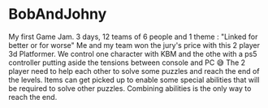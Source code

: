 # BobAndJohny
My first Game Jam. 3 days, 12 teams of 6 people and 1 theme : "Linked for better or for worse"
Me and my team won the jury's price with this 2 player 3d Platformer.
We control one character with KBM and the othe with a ps5 controller putting aside the tensions between console and PC 😅
The 2 player need to help each other to solve some puzzles and reach the end of the levels.
Items can get picked up to enable some special abilities that will be required to solve other puzzles.
Combining abilities is the only way to reach the end.
